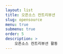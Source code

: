 ```yaml
---
layout: list
title: 오픈소스 컨트리뷰션
slug: opensource
menu: true
submenu: true
order: 5
description: >
    오픈소스 컨트리뷰션 활동
---
```

